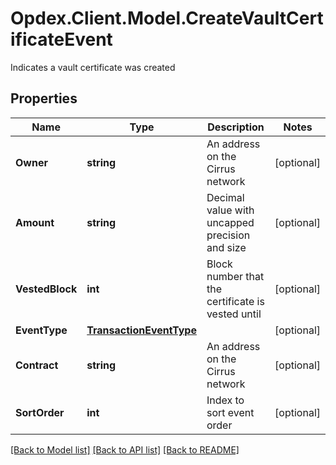 # Opdex.Client.Model.CreateVaultCertificateEvent
Indicates a vault certificate was created

## Properties

Name | Type | Description | Notes
------------ | ------------- | ------------- | -------------
**Owner** | **string** | An address on the Cirrus network | [optional] 
**Amount** | **string** | Decimal value with uncapped precision and size | [optional] 
**VestedBlock** | **int** | Block number that the certificate is vested until | [optional] 
**EventType** | [**TransactionEventType**](TransactionEventType.md) |  | [optional] 
**Contract** | **string** | An address on the Cirrus network | [optional] 
**SortOrder** | **int** | Index to sort event order | [optional] 

[[Back to Model list]](../README.md#documentation-for-models) [[Back to API list]](../README.md#documentation-for-api-endpoints) [[Back to README]](../README.md)

